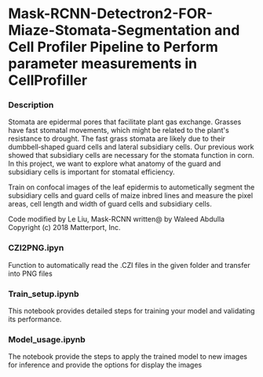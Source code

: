 # Mask-RCNN-Detectron2-FOR-Miaze-Stomata-Segmentation and Cell Profiler Pipeline to Perform parameter measurements in CellProfiller

### Description

Stomata are epidermal pores that facilitate plant gas exchange. Grasses have fast stomatal movements, which might be related to the plant's resistance to drought. The fast grass stomata are likely due to their dumbbell‐shaped guard cells and lateral subsidiary cells. Our previous work showed that subsidiary cells are necessary for the stomata function in corn. In this project, we want to explore what anatomy of the guard and subsidiary cells is important for stomatal efficiency.

Train on confocal images of the leaf epidermis to autometically segment the subsidiary cells and guard cells of maize inbred lines and measure the pixel areas, cell length and width of guard cells and subsidiary cells.

Code modified by Le Liu, Mask-RCNN written@ by Waleed Abdulla Copyright (c) 2018 Matterport, Inc.

### CZI2PNG.ipyn
Function to automatically read the .CZI files in the given folder and transfer into PNG files

### Train_setup.ipynb
This notebook provides detailed steps for training your model and validating its performance. 

### Model_usage.ipynb
The notebook provide the steps to apply the trained model to new images for inference and provide the options for display the images


